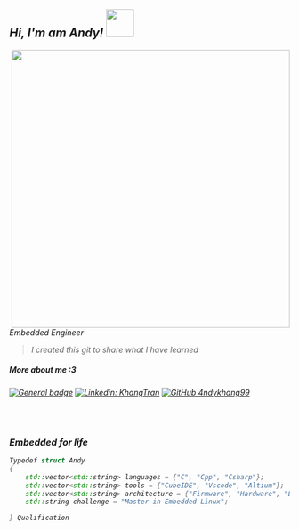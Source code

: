 <p><em><h2> Hi, I'm am Andy! <img src="https://user-images.githubusercontent.com/74038190/216656944-f8c1b44e-493b-487f-87be-6cfe6a1a3374.gif" width="50"></h2>
<img align='right' <img src="https://user-images.githubusercontent.com/74038190/213910845-af37a709-8995-40d6-be59-724526e3c3d7.gif" width="500">
Embedded Engineer
    
> I created this git to share what I have learned
<h5 align="left">More about me :3</h5>

[![General badge](https://img.shields.io/badge/KhangTran-1877F2?style=flat-square&logo=facebook&logoColor=white)](https://www.facebook.com/kay.andy.568)
[![Linkedin: KhangTran](https://img.shields.io/badge/-KhangTran-blue?style=flat-square&logo=Linkedin&logoColor=white&link=https://www.linkedin.com/in/khang-tr%E1%BA%A7n-826775230/)](https://www.linkedin.com/in/khang-tr%E1%BA%A7n-826775230/)
[![GitHub 4ndykhang99](https://img.shields.io/github/followers/4ndykhang99?label=follow&style=social)](https://github.com/4ndykhang99/)

<br>
<br>

### Embedded for life
```Cpp
Typedef struct Andy
{
    std::vector<std::string> languages = {"C", "Cpp", "Csharp"};
    std::vector<std::string> tools = {"CubeIDE", "Vscode", "Altium"};
    std::vector<std::string> architecture = {"Firmware", "Hardware", "Electrical design", "Linux kernel", "Tester"};
    std::string challenge = "Master in Embedded Linux";

} Qualification
```


